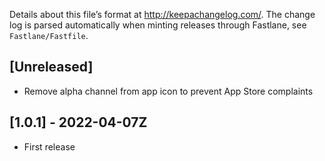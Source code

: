 Details about this file’s format at <http://keepachangelog.com/>. The change log is parsed automatically when minting releases through Fastlane, see `Fastlane/Fastfile`.

## [Unreleased]

- Remove alpha channel from app icon to prevent App Store complaints

## [1.0.1] - 2022-04-07Z

- First release

